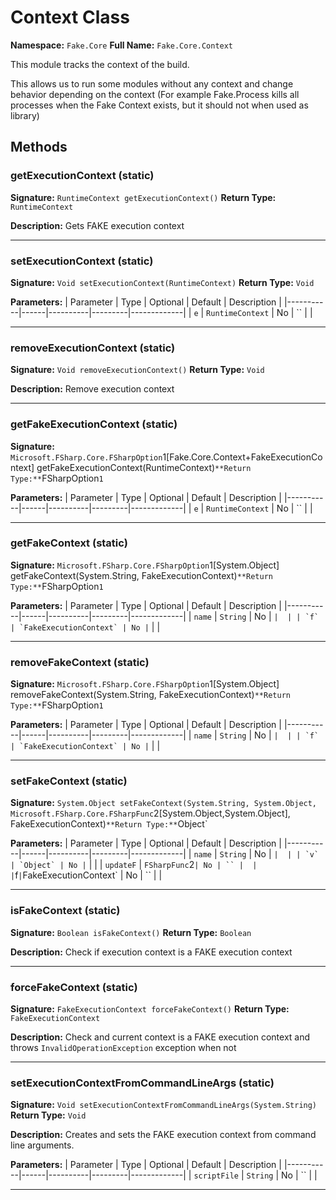 # Context Class

**Namespace:** `Fake.Core`
**Full Name:** `Fake.Core.Context`

This module tracks the context of the build.
 
 This allows us to run some modules without any context and change behavior depending on the context
 (For example Fake.Process kills all processes when the Fake Context exists, but it should not when used
 as library)

## Methods

### getExecutionContext (static)

**Signature:** `RuntimeContext getExecutionContext()`
**Return Type:** `RuntimeContext`

**Description:** Gets FAKE execution context

---

### setExecutionContext (static)

**Signature:** `Void setExecutionContext(RuntimeContext)`
**Return Type:** `Void`

**Parameters:**
| Parameter | Type | Optional | Default | Description |
|-----------|------|----------|---------|-------------|
| `e` | `RuntimeContext` | No | `` |  |

---

### removeExecutionContext (static)

**Signature:** `Void removeExecutionContext()`
**Return Type:** `Void`

**Description:** Remove execution context

---

### getFakeExecutionContext (static)

**Signature:** `Microsoft.FSharp.Core.FSharpOption`1[Fake.Core.Context+FakeExecutionContext] getFakeExecutionContext(RuntimeContext)`
**Return Type:** `FSharpOption`1`

**Parameters:**
| Parameter | Type | Optional | Default | Description |
|-----------|------|----------|---------|-------------|
| `e` | `RuntimeContext` | No | `` |  |

---

### getFakeContext (static)

**Signature:** `Microsoft.FSharp.Core.FSharpOption`1[System.Object] getFakeContext(System.String, FakeExecutionContext)`
**Return Type:** `FSharpOption`1`

**Parameters:**
| Parameter | Type | Optional | Default | Description |
|-----------|------|----------|---------|-------------|
| `name` | `String` | No | `` |  |
| `f` | `FakeExecutionContext` | No | `` |  |

---

### removeFakeContext (static)

**Signature:** `Microsoft.FSharp.Core.FSharpOption`1[System.Object] removeFakeContext(System.String, FakeExecutionContext)`
**Return Type:** `FSharpOption`1`

**Parameters:**
| Parameter | Type | Optional | Default | Description |
|-----------|------|----------|---------|-------------|
| `name` | `String` | No | `` |  |
| `f` | `FakeExecutionContext` | No | `` |  |

---

### setFakeContext (static)

**Signature:** `System.Object setFakeContext(System.String, System.Object, Microsoft.FSharp.Core.FSharpFunc`2[System.Object,System.Object], FakeExecutionContext)`
**Return Type:** `Object`

**Parameters:**
| Parameter | Type | Optional | Default | Description |
|-----------|------|----------|---------|-------------|
| `name` | `String` | No | `` |  |
| `v` | `Object` | No | `` |  |
| `updateF` | `FSharpFunc`2` | No | `` |  |
| `f` | `FakeExecutionContext` | No | `` |  |

---

### isFakeContext (static)

**Signature:** `Boolean isFakeContext()`
**Return Type:** `Boolean`

**Description:** Check if execution context is a FAKE execution context

---

### forceFakeContext (static)

**Signature:** `FakeExecutionContext forceFakeContext()`
**Return Type:** `FakeExecutionContext`

**Description:** Check and current context is a FAKE execution context and throws `InvalidOperationException`
 exception when not

---

### setExecutionContextFromCommandLineArgs (static)

**Signature:** `Void setExecutionContextFromCommandLineArgs(System.String)`
**Return Type:** `Void`

**Description:** Creates and sets the FAKE execution context from command line arguments.

**Parameters:**
| Parameter | Type | Optional | Default | Description |
|-----------|------|----------|---------|-------------|
| `scriptFile` | `String` | No | `` |  |

---